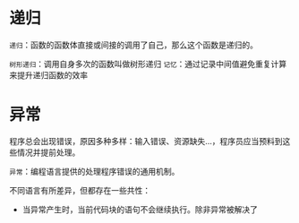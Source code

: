 # 递归
`递归`：函数的函数体直接或间接的调用了自己，那么这个函数是递归的。

`树形递归`：调用自身多次的函数叫做树形递归
`记忆`：通过记录中间值避免重复计算来提升递归函数的效率

# 异常
程序总会出现错误，原因多种多样：输入错误、资源缺失...，程序员应当预料到这些情况并提前处理。

`异常`：编程语言提供的处理程序错误的通用机制。

不同语言有所差异，但都存在一些共性：

- 当异常产生时，当前代码块的语句不会继续执行。除非异常被解决了